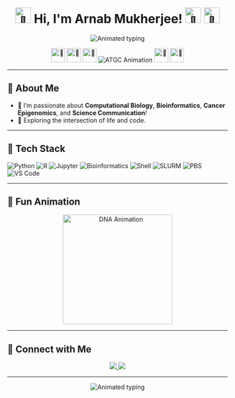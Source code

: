 <!-- Fancy GitHub Profile README for arnabmukho -->

<h1 align="center">
  <img src="https://cdn.jsdelivr.net/gh/twitter/twemoji@14.0.2/assets/72x72/1f9ec.png" width="36px" alt="🧬"/>
  Hi, I'm Arnab Mukherjee!
  <img src="https://raw.githubusercontent.com/ardalanamini/animated-gif-emojis/main/2/Waving%20Hand/3.gif" width="36px" alt="👋"/>
  <img src="https://cdn.jsdelivr.net/gh/twitter/twemoji@14.0.2/assets/72x72/1f331.png" width="36px" alt="🌱"/>
</h1>

<p align="center">
  <img src="https://readme-typing-svg.demolab.com?font=Fira+Code&pause=1000&color=43C6AC&width=435&lines=Biology+Enthusiast+%F0%9F%A7%AC;Bioinformatics+Explorer+%F0%9F%AA%A0;Coding+Life+%F0%9F%92%BB+%2B+%F0%9F%A7%AE+%3D+%F0%9F%A7%A1" alt="Animated typing" />
</p>

<p align="center">
  <img src="https://cdn.jsdelivr.net/gh/twitter/twemoji@14.0.2/assets/72x72/1f9ea.png" width="32px" alt="🧪"/>
  <img src="https://cdn.jsdelivr.net/gh/twitter/twemoji@14.0.2/assets/72x72/1f331.png" width="32px" alt="🌱"/>
  <img src="https://cdn.jsdelivr.net/gh/twitter/twemoji@14.0.2/assets/72x72/1f9ec.png" width="32px" alt="🧬"/>
  <!-- Animated ATGC instead of butterfly -->
  <img src="https://readme-typing-svg.demolab.com?font=Fira+Code&size=22&duration=1500&pause=0&color=6BFFB8&center=true&vCenter=true&width=100&lines=A+T+G+C;T+G+A+C;G+C+A+T;C+A+T+G" alt="ATGC Animation" />
  <img src="https://cdn.jsdelivr.net/gh/twitter/twemoji@14.0.2/assets/72x72/1fab2.png" width="32px" alt="🦲"/>
  <img src="https://cdn.jsdelivr.net/gh/twitter/twemoji@14.0.2/assets/72x72/1f9a0.png" width="32px" alt="🦠"/>
</p>

---

## 🦠 About Me

- 🧬 I’m passionate about **Computational Biology**, **Bioinformatics**, **Cancer Epigenomics**, and **Science Communication**!
- 🧬 Exploring the intersection of life and code.

---

## 🍃 Tech Stack

![Python](https://img.shields.io/badge/-Python-3776AB?logo=python&logoColor=white&style=for-the-badge)
![R](https://img.shields.io/badge/-R-276DC3?logo=r&logoColor=white&style=for-the-badge)
![Jupyter](https://img.shields.io/badge/-Jupyter-F37626?logo=jupyter&logoColor=white&style=for-the-badge)
![Bioinformatics](https://img.shields.io/badge/-Bioinformatics-green?style=for-the-badge&logo=databricks)
![Shell](https://img.shields.io/badge/-Shell-4EAA25?logo=gnu-bash&logoColor=white&style=for-the-badge)
![SLURM](https://img.shields.io/badge/-SLURM-2D2D2D?style=for-the-badge)
![PBS](https://img.shields.io/badge/-PBS-00599C?style=for-the-badge)
![VS Code](https://img.shields.io/badge/-VS%20Code-007ACC?logo=visual-studio-code&logoColor=white&style=for-the-badge)

---

## 🌱 Fun Animation

<p align="center">
  <img src="https://media.giphy.com/media/4M7IWwQ2C4qKY/giphy.gif" width="250px" alt="DNA Animation"/>
</p>

---

## 🧬 Connect with Me

<p align="center">
  <a href="https://www.linkedin.com/in/arnabmukho" target="_blank">
    <img src="https://img.shields.io/badge/-LinkedIn-0077B5?logo=linkedin&logoColor=white&style=for-the-badge" />
  </a>
  <a href="mailto:your-email@example.com">
    <img src="https://img.shields.io/badge/-Email-EA4335?logo=gmail&logoColor=white&style=for-the-badge" />
  </a>
</p>

---

<p align="center">
  <img src="https://readme-typing-svg.demolab.com?font=Fira+Code&pause=2000&color=7ED957&width=435&lines=Let%27s+decode+the+language+of+life!+%F0%9F%A7%AC" alt="Animated typing" />
</p>
